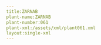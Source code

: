 ```yaml
---
title:ZARNAB
plant-name:ZARNAB
plant-number:061
plant-xml:/assets/xml/plant061.xml
layout:single-xml
---
```

